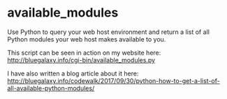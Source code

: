 # available_modules
Use Python to query your web host environment and return a list of all Python modules your web host makes available to you.

This script can be seen in action on my website here:<BR>
http://bluegalaxy.info/cgi-bin/available_modules.py

I have also written a blog article about it here:<BR>
http://bluegalaxy.info/codewalk/2017/09/30/python-how-to-get-a-list-of-all-available-python-modules/
